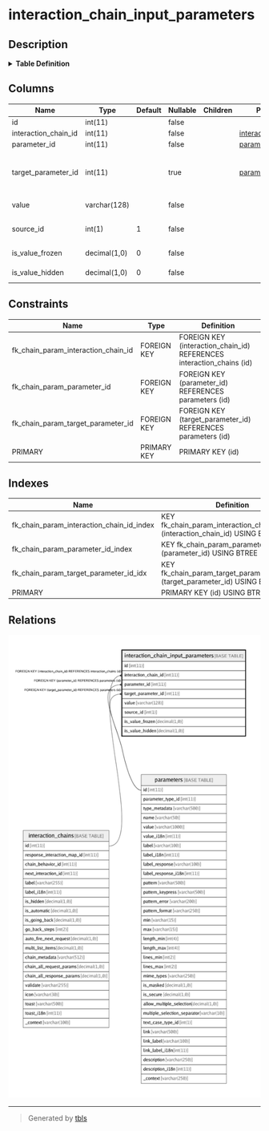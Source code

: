 # interaction_chain_input_parameters

## Description

<details>
<summary><strong>Table Definition</strong></summary>

```sql
CREATE TABLE `interaction_chain_input_parameters` (
  `id` int(11) NOT NULL AUTO_INCREMENT,
  `interaction_chain_id` int(11) NOT NULL,
  `parameter_id` int(11) NOT NULL,
  `target_parameter_id` int(11) DEFAULT NULL COMMENT 'Destination parameter to copy the chained value to. If ''0'', the destination/target parameter should have the same name as source parameter',
  `value` varchar(128) NOT NULL DEFAULT '' COMMENT 'A default/fixed value for the chain, if parameter_source_id==0',
  `source_id` int(1) NOT NULL DEFAULT '1' COMMENT 'From interaction_chain_parameter_source table. 1=Response, 2=Request.',
  `is_value_frozen` decimal(1,0) NOT NULL DEFAULT '0' COMMENT 'If true, parameter value is copied but it is not editable',
  `is_value_hidden` decimal(1,0) NOT NULL DEFAULT '0' COMMENT 'If true, parameter value is copied but it is not visible on the UI',
  PRIMARY KEY (`id`),
  KEY `fk_chain_param_interaction_chain_id_index` (`interaction_chain_id`),
  KEY `fk_chain_param_parameter_id_index` (`parameter_id`),
  KEY `fk_chain_param_target_parameter_id_idx` (`target_parameter_id`),
  CONSTRAINT `fk_chain_param_interaction_chain_id` FOREIGN KEY (`interaction_chain_id`) REFERENCES `interaction_chains` (`id`) ON DELETE CASCADE ON UPDATE CASCADE,
  CONSTRAINT `fk_chain_param_parameter_id` FOREIGN KEY (`parameter_id`) REFERENCES `parameters` (`id`) ON DELETE CASCADE ON UPDATE CASCADE,
  CONSTRAINT `fk_chain_param_target_parameter_id` FOREIGN KEY (`target_parameter_id`) REFERENCES `parameters` (`id`) ON DELETE CASCADE ON UPDATE CASCADE
) ENGINE=InnoDB AUTO_INCREMENT=1985 DEFAULT CHARSET=latin1
```

</details>

## Columns

| Name | Type | Default | Nullable | Children | Parents | Comment |
| ---- | ---- | ------- | -------- | -------- | ------- | ------- |
| id | int(11) |  | false |  |  |  |
| interaction_chain_id | int(11) |  | false |  | [interaction_chains](interaction_chains.md) |  |
| parameter_id | int(11) |  | false |  | [parameters](parameters.md) |  |
| target_parameter_id | int(11) |  | true |  | [parameters](parameters.md) | Destination parameter to copy the chained value to. If '0', the destination/target parameter should have the same name as source parameter |
| value | varchar(128) |  | false |  |  | A default/fixed value for the chain, if parameter_source_id==0 |
| source_id | int(1) | 1 | false |  |  | From interaction_chain_parameter_source table. 1=Response, 2=Request. |
| is_value_frozen | decimal(1,0) | 0 | false |  |  | If true, parameter value is copied but it is not editable |
| is_value_hidden | decimal(1,0) | 0 | false |  |  | If true, parameter value is copied but it is not visible on the UI |

## Constraints

| Name | Type | Definition |
| ---- | ---- | ---------- |
| fk_chain_param_interaction_chain_id | FOREIGN KEY | FOREIGN KEY (interaction_chain_id) REFERENCES interaction_chains (id) |
| fk_chain_param_parameter_id | FOREIGN KEY | FOREIGN KEY (parameter_id) REFERENCES parameters (id) |
| fk_chain_param_target_parameter_id | FOREIGN KEY | FOREIGN KEY (target_parameter_id) REFERENCES parameters (id) |
| PRIMARY | PRIMARY KEY | PRIMARY KEY (id) |

## Indexes

| Name | Definition |
| ---- | ---------- |
| fk_chain_param_interaction_chain_id_index | KEY fk_chain_param_interaction_chain_id_index (interaction_chain_id) USING BTREE |
| fk_chain_param_parameter_id_index | KEY fk_chain_param_parameter_id_index (parameter_id) USING BTREE |
| fk_chain_param_target_parameter_id_idx | KEY fk_chain_param_target_parameter_id_idx (target_parameter_id) USING BTREE |
| PRIMARY | PRIMARY KEY (id) USING BTREE |

## Relations

![er](interaction_chain_input_parameters.png)

---

> Generated by [tbls](https://github.com/k1LoW/tbls)

